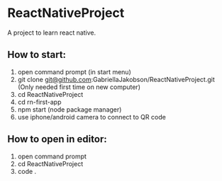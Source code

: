 # ReactNativeProject
A project to learn react native. 


## How to start:

1. open command prompt (in start menu)
2. git clone git@github.com:GabriellaJakobson/ReactNativeProject.git (Only needed first time on new computer) 
3. cd ReactNativeProject
4. cd rn-first-app
5. npm start (node package manager)
6. use iphone/android camera to connect to QR code


## How to open in editor:

1. open command prompt
2. cd ReactNativeProject
3. code .